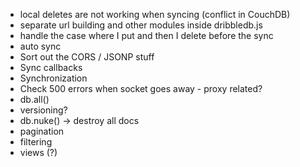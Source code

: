 * local deletes are not working when syncing (conflict in CouchDB)
* separate url building and other modules inside dribbledb.js
* handle the case where I put and then I delete before the sync
* auto sync
* Sort out the CORS / JSONP stuff
* Sync callbacks
* Synchronization
* Check 500 errors when socket goes away - proxy related?
* db.all()
* versioning?
* db.nuke() -> destroy all docs
* pagination
* filtering
* views (?)